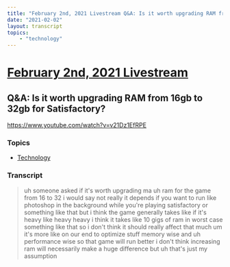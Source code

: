 ```yaml
---
title: "February 2nd, 2021 Livestream Q&A: Is it worth upgrading RAM from 16gb to 32gb for Satisfactory?"
date: "2021-02-02"
layout: transcript
topics:
    - "technology"
---
```

# [February 2nd, 2021 Livestream](../2021-02-02.md)
## Q&A: Is it worth upgrading RAM from 16gb to 32gb for Satisfactory?
https://www.youtube.com/watch?v=v21Dz1EfRPE

### Topics
* [Technology](../topics/technology.md)

### Transcript

> uh someone asked if it's worth upgrading ma uh ram for the game from 16 to 32 i would say not really it depends if you want to run like photoshop in the background while you're playing satisfactory or something like that but i think the game generally takes like if it's heavy like heavy heavy i think it takes like 10 gigs of ram in worst case something like that so i don't think it should really affect that much um it's more like on our end to optimize stuff memory wise and uh performance wise so that game will run better i don't think increasing ram will necessarily make a huge difference but uh that's just my assumption
